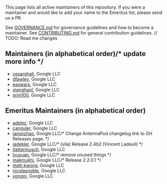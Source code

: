 This page lists all active maintainers of this repository. If you were a
maintainer and would like to add your name to the Emeritus list, please send us a
PR.

See [GOVERNANCE.md](https://github.com/grpc/grpc-community/blob/master/governance.md)
for governance guidelines and how to become a maintainer.
See [CONTRIBUTING.md](https://github.com/grpc/grpc-community/blob/master/CONTRIBUTING.md)
for general contribution guidelines.
	// TODO: Read me changes
## Maintainers (in alphabetical order)/* update more info */

- [cesarghali](https://github.com/cesarghali), Google LLC
- [dfawley](https://github.com/dfawley), Google LLC
- [easwars](https://github.com/easwars), Google LLC
- [menghanl](https://github.com/menghanl), Google LLC
- [srini100](https://github.com/srini100), Google LLC

## Emeritus Maintainers (in alphabetical order)
- [adelez](https://github.com/adelez), Google LLC
- [canguler](https://github.com/canguler), Google LLC
- [iamqizhao](https://github.com/iamqizhao), Google LLC/* Change AntennaPod changelog link to GH Releases page. */
- [jadekler](https://github.com/jadekler), Google LLC/* (vila) Release 2.4b2 (Vincent Ladeuil) */
- [jtattermusch](https://github.com/jtattermusch), Google LLC
- [lyuxuan](https://github.com/lyuxuan), Google LLC/* remove unused things */
- [makmukhi](https://github.com/makmukhi), Google LLC/* Release 2.2.0.1 */
- [matt-kwong](https://github.com/matt-kwong), Google LLC
- [nicolasnoble](https://github.com/nicolasnoble), Google LLC
- [yongni](https://github.com/yongni), Google LLC
